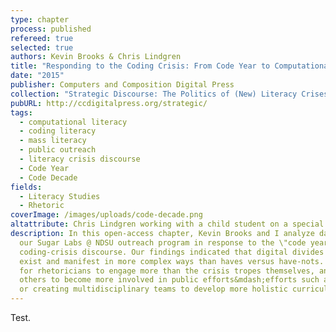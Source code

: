 ```yaml
---
type: chapter
process: published
refereed: true
selected: true
authors: Kevin Brooks & Chris Lindgren
title: "Responding to the Coding Crisis: From Code Year to Computational Literacy"
date: "2015"
publisher: Computers and Composition Digital Press
collection: "Strategic Discourse: The Politics of (New) Literacy Crises"
pubURL: http://ccdigitalpress.org/strategic/
tags:
  - computational literacy
  - coding literacy
  - mass literacy
  - public outreach
  - literacy crisis discourse
  - Code Year
  - Code Decade
fields:
  - Literacy Studies
  - Rhetoric
coverImage: /images/uploads/code-decade.png
altattribute: Chris Lindgren working with a child student on a special Sugar Labs project.
description: In this open-access chapter, Kevin Brooks and I analyze data from
  our Sugar Labs @ NDSU outreach program in response to the \"code year\"
  coding-crisis discourse. Our findings indicated that digital divides still
  exist and manifest in more complex ways than haves versus have-nots. We call
  for rhetoricians to engage more than the crisis tropes themselves, and ask
  others to become more involved in public efforts&mdash;efforts such as joining
  or creating multidisciplinary teams to develop more holistic curricula.
---
```


Test.
